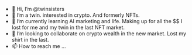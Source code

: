 - 👋 Hi, I’m @twinsisters
- 👀 I’m a twin. interested in crypto. And formerly NFTs.
- 🌱 I’m currently learning AI marketing and life. Making up for all the $$ I lost for me and my twin in the last NFT market. 
- 💞️ I’m looking to collaborate on crypto wealth in the new market. Lost my shirt in the last. 
- 📫 How to reach me ...

<!---
twinsisters/twinsisters is a ✨ special ✨ repository because its `README.md` (this file) appears on your GitHub profile.
You can click the Preview link to take a look at your changes.
--->
